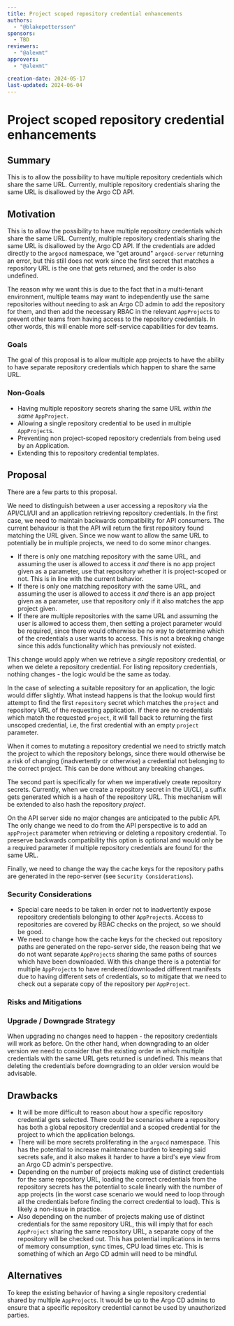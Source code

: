 ```yaml
---
title: Project scoped repository credential enhancements
authors:
  - "@blakepettersson" 
sponsors:
  - TBD
reviewers:
  - "@alexmt"
approvers:
  - "@alexmt"

creation-date: 2024-05-17
last-updated: 2024-06-04
---
```


# Project scoped repository credential enhancements

## Summary

This is to allow the possibility to have multiple repository credentials which share the same URL. Currently, multiple repository
credentials sharing the same URL is disallowed by the Argo CD API.

## Motivation

This is to allow the possibility to have multiple repository credentials which share the same URL. Currently, multiple repository
credentials sharing the same URL is disallowed by the Argo CD API. If the credentials are added directly to the `argocd`
namespace, we "get around" `argocd-server` returning an error, but this still does not work since the first secret that 
matches a repository URL is the one that gets returned, and the order is also undefined. 

The reason why we want this is due to the fact that in a multi-tenant environment, multiple teams may want to 
independently use the same repositories without needing to ask an Argo CD admin to add the repository for them, and then
add the necessary RBAC in the relevant `AppProject`s to prevent other teams from having access to the repository 
credentials. In other words, this will enable more self-service capabilities for dev teams. 

### Goals

The goal of this proposal is to allow multiple app projects to have the ability to have separate repository credentials 
which happen to share the same URL.

### Non-Goals

- Having multiple repository secrets sharing the same URL _within the same_ `AppProject`.
- Allowing a single repository credential to be used in multiple `AppProject`s. 
- Preventing non project-scoped repository credentials from being used by an Application.
- Extending this to repository credential templates.

## Proposal

There are a few parts to this proposal.

We need to distinguish between a user accessing a repository via the API/CLI/UI and an application retrieving repository
credentials. In the first case, we need to maintain backwards compatibility for API consumers. The current behaviour 
is that the API will return the first repository found matching the URL given. Since we now want to allow the same URL 
to potentially be in multiple projects, we need to do some minor changes.

* If there is only one matching repository with the same URL, and assuming the user is allowed to access it _and_ there is
no app project given as a parameter, use that repository whether it is project-scoped or not. This is in line with the 
current behavior.
* If there is only one matching repository with the same URL, and assuming the user is allowed to access it _and_ there is
an app project given as a parameter, use that repository only if it also matches the app project given. 
* If there are multiple repositories with the same URL and assuming the user is allowed to access them, then setting a
project parameter would be required, since there would otherwise be no way to determine which of the credentials a user
wants to access. This is not a breaking change since this adds functionality which has previously not existed.

This change would apply when we retrieve a _single_ repository credential, or when we delete a repository credential.
For listing repository credentials, nothing changes - the logic would be the same as today.

In the case of selecting a suitable repository for an application, the logic would differ slightly. What instead happens 
is that the lookup would first attempt to find the first `repository` secret which matches the `project` 
and repository URL of the requesting application. If there are no credentials which match the requested `project`, it 
will fall back to returning the first unscoped credential, i.e, the first credential with an empty `project` parameter.

When it comes to mutating a repository credential we need to strictly match the project to which the repository belongs, since 
there would otherwise be a risk of changing (inadvertently or otherwise) a credential not belonging to the correct project.
This can be done without any breaking changes.

The second part is specifically for when we imperatively create repository secrets. Currently, when we create a repository
secret in the UI/CLI, a suffix gets generated which is a hash of the repository URL. This mechanism will be extended to 
also hash the repository _project_.

On the API server side no major changes are anticipated to the public API. The only change we need to do from the API 
perspective is to add an `appProject` parameter when retrieving or deleting a repository credential. To preserve backwards 
compatibility this option is optional and would only be a required parameter if multiple repository credentials are 
found for the same URL.

Finally, we need to change the way the cache keys for the repository paths are generated in the repo-server 
(see `Security Considerations`). 

### Security Considerations

* Special care needs to be taken in order not to inadvertently expose repository credentials belonging to other `AppProject`s.
Access to repositories are covered by RBAC checks on the project, so we should be good.
* We need to change how the cache keys for the checked out repository paths are generated on the repo-server side, the 
reason being that we do not want separate `AppProject`s sharing the same paths of sources which have been downloaded. 
With this change there is a potential for multiple `AppProject`s to have rendered/downloaded different manifests due to 
having different sets of credentials, so to mitigate that we need to check out a separate copy of the repository per 
`AppProject`.

### Risks and Mitigations

### Upgrade / Downgrade Strategy

When upgrading no changes need to happen - the repository credentials will work as before. On the other hand, when 
downgrading to an older version we need to consider that the existing order in which multiple credentials with the same
URL gets returned is undefined. This means that deleting the credentials before downgrading to an older version would be
advisable.

## Drawbacks

* It will be more difficult to reason about how a specific repository credential gets selected. There could be scenarios 
where a repository has both a global repository credential and a scoped credential for the project to which the 
application belongs.
* There will be more secrets proliferating in the `argocd` namespace. This has the potential to increase maintenance burden
to keeping said secrets safe, and it also makes it harder to have a bird's eye view from an Argo CD admin's perspective.
* Depending on the number of projects making use of distinct credentials for the same repository URL, loading the correct 
credentials from the repository secrets has the potential to scale linearly with the number of app projects (in the worst case 
scenario we would need to loop through all the credentials before finding the correct credential to load). This is likely 
a non-issue in practice.
* Also depending on the number of projects making use of distinct credentials for the same repository URL, this will 
imply that for each `AppProject` sharing the same repository URL, a separate copy of the repository will be checked out.
This has potential implications in terms of memory consumption, sync times, CPU load times etc. This is something 
of which an Argo CD admin will need to be mindful.

## Alternatives

To keep the existing behavior of having a single repository credential shared by multiple `AppProject`s. It would be up 
to the Argo CD admins to ensure that a specific repository credential cannot be used by unauthorized parties.